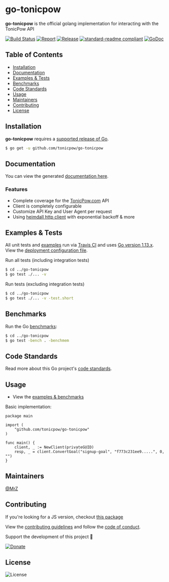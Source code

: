 # go-tonicpow
**go-tonicpow** is the official golang implementation for interacting with the TonicPow API

[![Build Status](https://travis-ci.com/tonicpow/go-tonicpow.svg?branch=master)](https://travis-ci.com/tonicpow/go-tonicpow)
[![Report](https://goreportcard.com/badge/github.com/tonicpow/go-tonicpow?style=flat)](https://goreportcard.com/report/github.com/tonicpow/go-tonicpow)
[![Release](https://img.shields.io/github/release-pre/tonicpow/go-tonicpow.svg?style=flat)](https://github.com/tonicpow/go-tonicpow/releases)
[![standard-readme compliant](https://img.shields.io/badge/standard--readme-OK-green.svg?style=flat)](https://github.com/RichardLitt/standard-readme)
[![GoDoc](https://godoc.org/github.com/tonicpow/go-tonicpow?status.svg&style=flat)](https://godoc.org/github.com/tonicpow/go-tonicpow)

## Table of Contents
- [Installation](#installation)
- [Documentation](#documentation)
- [Examples & Tests](#examples--tests)
- [Benchmarks](#benchmarks)
- [Code Standards](#code-standards)
- [Usage](#usage)
- [Maintainers](#maintainers)
- [Contributing](#contributing)
- [License](#license)

## Installation

**go-tonicpow** requires a [supported release of Go](https://golang.org/doc/devel/release.html#policy).
```bash
$ go get -u github.com/tonicpow/go-tonicpow
```

## Documentation
You can view the generated [documentation here](https://godoc.org/github.com/tonicpow/go-tonicpow).

### Features
- Complete coverage for the [TonicPow.com](https://tonicpow.com/) API
- Client is completely configurable
- Customize API Key and User Agent per request
- Using [heimdall http client](https://github.com/gojek/heimdall) with exponential backoff & more

## Examples & Tests
All unit tests and [examples](tonicpow_test.go) run via [Travis CI](https://travis-ci.org/tonicpow/go-tonicpow) and uses [Go version 1.13.x](https://golang.org/doc/go1.13). View the [deployment configuration file](.travis.yml).

Run all tests (including integration tests)
```bash
$ cd ../go-tonicpow
$ go test ./... -v
```

Run tests (excluding integration tests)
```bash
$ cd ../go-tonicpow
$ go test ./... -v -test.short
```

## Benchmarks
Run the Go [benchmarks](tonicpow_test.go):
```bash
$ cd ../go-tonicpow
$ go test -bench . -benchmem
```

## Code Standards
Read more about this Go project's [code standards](CODE_STANDARDS.md).

## Usage
- View the [examples & benchmarks](tonicpow_test.go)

Basic implementation:
```golang
package main

import (
	"github.com/tonicpow/go-tonicpow"
)

func main() {
    client, _ := NewClient(privateGUID)
    resp, _ = client.ConvertGoal("signup-goal", "f773c231ee9.....", 0, "")
}
```

## Maintainers

[@MrZ](https://github.com/mrz1836)

## Contributing

If you're looking for a JS version, checkout [this package](https://github.com/tonicpow/tonicpow-js)

View the [contributing guidelines](CONTRIBUTING.md) and follow the [code of conduct](CODE_OF_CONDUCT.md).

Support the development of this project 🙏

[![Donate](https://img.shields.io/badge/donate-bitcoin-brightgreen.svg)](https://mrz1818.com/?tab=tips&af=go-tonicpow)

## License

![License](https://img.shields.io/github/license/tonicpow/go-tonicpow.svg?style=flat)
